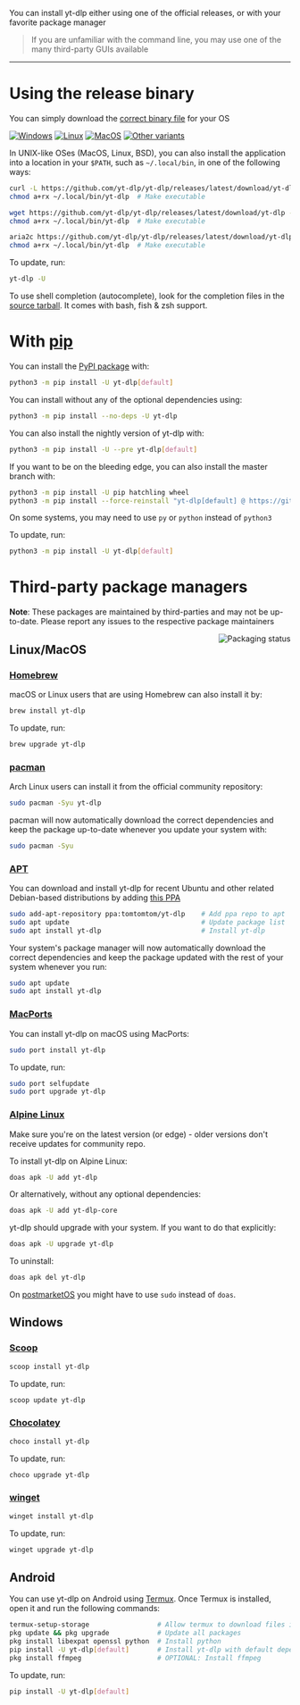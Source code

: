 You can install yt-dlp either using one of the official releases, or with your favorite package manager

> If you are unfamiliar with the command line, you may use one of the many third-party GUIs available

---

# Using the release binary

You can simply download the [correct binary file](https://github.com/yt-dlp/yt-dlp#release-files) for your OS

[![Windows](https://img.shields.io/badge/-Windows_x64-blue.svg?style=for-the-badge&logo=windows)](https://github.com/yt-dlp/yt-dlp/releases/latest/download/yt-dlp.exe)
[![Linux](https://img.shields.io/badge/-Linux/BSD-red.svg?style=for-the-badge&logo=linux)](https://github.com/yt-dlp/yt-dlp/releases/latest/download/yt-dlp)
[![MacOS](https://img.shields.io/badge/-MacOS-lightblue.svg?style=for-the-badge&logo=apple)](https://github.com/yt-dlp/yt-dlp/releases/latest/download/yt-dlp_macos)
[![Other variants](https://img.shields.io/badge/-Other-grey.svg?style=for-the-badge)](https://github.com/yt-dlp/yt-dlp#release-files)

In UNIX-like OSes (MacOS, Linux, BSD), you can also install the application into a location in your `$PATH`, such as `~/.local/bin`, in one of the following ways:

```bash
curl -L https://github.com/yt-dlp/yt-dlp/releases/latest/download/yt-dlp -o ~/.local/bin/yt-dlp
chmod a+rx ~/.local/bin/yt-dlp  # Make executable
```

```bash
wget https://github.com/yt-dlp/yt-dlp/releases/latest/download/yt-dlp -O ~/.local/bin/yt-dlp
chmod a+rx ~/.local/bin/yt-dlp  # Make executable
```

```bash
aria2c https://github.com/yt-dlp/yt-dlp/releases/latest/download/yt-dlp --dir ~/.local/bin -o yt-dlp
chmod a+rx ~/.local/bin/yt-dlp  # Make executable
```

To update, run: 
```bash
yt-dlp -U
```

To use shell completion (autocomplete), look for the completion files in the [source tarball](https://github.com/yt-dlp/yt-dlp/releases/latest/download/yt-dlp.tar.gz). It comes with bash, fish & zsh support.

# With [pip](https://pypi.org/project/pip)

You can install the [PyPI package](https://pypi.org/project/yt-dlp) with:
```bash
python3 -m pip install -U yt-dlp[default]
```

You can install without any of the optional dependencies using:
```bash
python3 -m pip install --no-deps -U yt-dlp
```
<a id="pip-nightly"></a>

You can also install the nightly version of yt-dlp with:
```bash
python3 -m pip install -U --pre yt-dlp[default]
```

<a id="pip-master"></a>

If you want to be on the bleeding edge, you can also install the master branch with:
```bash
python3 -m pip install -U pip hatchling wheel
python3 -m pip install --force-reinstall "yt-dlp[default] @ https://github.com/yt-dlp/yt-dlp/archive/master.tar.gz"
```

On some systems, you may need to use `py` or `python` instead of `python3`

To update, run:
```bash
python3 -m pip install -U yt-dlp[default]
```


# Third-party package managers

**Note**: These packages are maintained by third-parties and may not be up-to-date. Please report any issues to the respective package maintainers

<a href="https://repology.org/project/yt-dlp/versions">
    <img src="https://repology.org/badge/vertical-allrepos/yt-dlp.svg" alt="Packaging status" align="right">
</a>

## Linux/MacOS

### [Homebrew](https://formulae.brew.sh/formula/yt-dlp)

macOS or Linux users that are using Homebrew can also install it by:
```bash
brew install yt-dlp
```

To update, run:
```bash
brew upgrade yt-dlp
```

### [pacman](https://archlinux.org/packages/extra/any/yt-dlp/)

Arch Linux users can install it from the official community repository:
```bash
sudo pacman -Syu yt-dlp
```

pacman will now automatically download the correct dependencies and keep the package up-to-date whenever you update your system with:
```bash
sudo pacman -Syu
```

### [APT](https://en.wikipedia.org/wiki/APT_(software))

You can download and install yt-dlp for recent Ubuntu and other related Debian-based distributions by adding [this PPA](https://launchpad.net/~tomtomtom/+archive/ubuntu/yt-dlp)
```bash
sudo add-apt-repository ppa:tomtomtom/yt-dlp    # Add ppa repo to apt
sudo apt update                                 # Update package list
sudo apt install yt-dlp                         # Install yt-dlp
```
Your system's package manager will now automatically download the correct dependencies and keep the package updated with the rest of your system whenever you run:
```bash
sudo apt update
sudo apt install yt-dlp
```
### [MacPorts](https://ports.macports.org/port/yt-dlp/)

You can install yt-dlp on macOS using MacPorts:
```bash
sudo port install yt-dlp
```

To update, run:
```bash
sudo port selfupdate
sudo port upgrade yt-dlp
```

### [Alpine Linux](https://alpinelinux.org/)

Make sure you're on the latest version (or edge) - older versions don't receive updates for community repo.

To install yt-dlp on Alpine Linux:
```sh
doas apk -U add yt-dlp
```
Or alternatively, without any optional dependencies:
```sh
doas apk -U add yt-dlp-core
```

yt-dlp should upgrade with your system. If you want to do that explicitly:
```sh
doas apk -U upgrade yt-dlp
```

To uninstall:
```sh
doas apk del yt-dlp
```

On [postmarketOS](https://postmarketos.org/) you might have to use `sudo` instead of `doas`.

## Windows

### [Scoop](https://scoop.sh)

```powershell
scoop install yt-dlp
```

To update, run:
```powershell
scoop update yt-dlp
```

### [Chocolatey](https://community.chocolatey.org/packages/yt-dlp)

```powershell
choco install yt-dlp
```

To update, run:
```powershell
choco upgrade yt-dlp
```

### [winget](https://docs.microsoft.com/en-us/windows/package-manager/winget/)

```powershell
winget install yt-dlp
```

To update, run:
```powershell
winget upgrade yt-dlp
```

## Android

You can use yt-dlp on Android using [Termux](https://termux.dev). Once Termux is installed, open it and run the following commands:
```bash
termux-setup-storage                 # Allow termux to download files into your phone's storage
pkg update && pkg upgrade            # Update all packages
pkg install libexpat openssl python  # Install python
pip install -U yt-dlp[default]       # Install yt-dlp with default dependencies
pkg install ffmpeg                   # OPTIONAL: Install ffmpeg
```

To update, run:
```bash
pip install -U yt-dlp[default]
```
